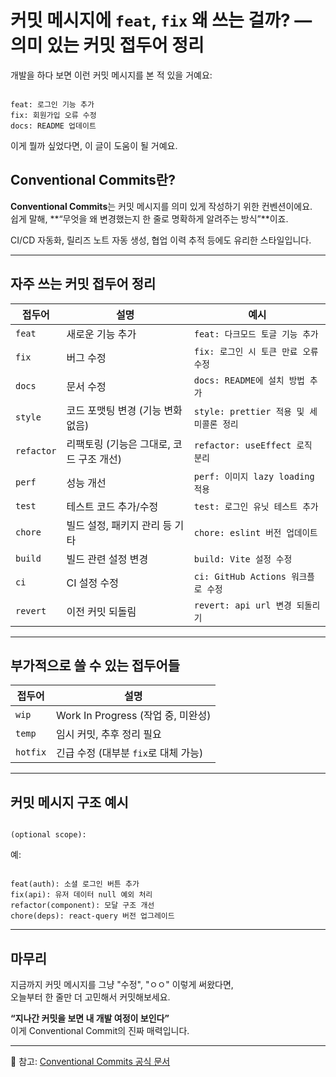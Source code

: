 
# 커밋 메시지에 `feat`, `fix` 왜 쓰는 걸까? — 의미 있는 커밋 접두어 정리

개발을 하다 보면 이런 커밋 메시지를 본 적 있을 거예요:

```

feat: 로그인 기능 추가  
fix: 회원가입 오류 수정  
docs: README 업데이트

```

이게 뭘까 싶었다면, 이 글이 도움이 될 거예요.

## Conventional Commits란?

**Conventional Commits**는 커밋 메시지를 의미 있게 작성하기 위한 컨벤션이에요.  
쉽게 말해, **“무엇을 왜 변경했는지 한 줄로 명확하게 알려주는 방식”**이죠.

CI/CD 자동화, 릴리즈 노트 자동 생성, 협업 이력 추적 등에도 유리한 스타일입니다.

---

## 자주 쓰는 커밋 접두어 정리

| 접두어 | 설명 | 예시 |
|--------|------|------|
| `feat` | 새로운 기능 추가 | `feat: 다크모드 토글 기능 추가` |
| `fix` | 버그 수정 | `fix: 로그인 시 토큰 만료 오류 수정` |
| `docs` | 문서 수정 | `docs: README에 설치 방법 추가` |
| `style` | 코드 포맷팅 변경 (기능 변화 없음) | `style: prettier 적용 및 세미콜론 정리` |
| `refactor` | 리팩토링 (기능은 그대로, 코드 구조 개선) | `refactor: useEffect 로직 분리` |
| `perf` | 성능 개선 | `perf: 이미지 lazy loading 적용` |
| `test` | 테스트 코드 추가/수정 | `test: 로그인 유닛 테스트 추가` |
| `chore` | 빌드 설정, 패키지 관리 등 기타 | `chore: eslint 버전 업데이트` |
| `build` | 빌드 관련 설정 변경 | `build: Vite 설정 수정` |
| `ci` | CI 설정 수정 | `ci: GitHub Actions 워크플로 수정` |
| `revert` | 이전 커밋 되돌림 | `revert: api url 변경 되돌리기` |

---

## 부가적으로 쓸 수 있는 접두어들

| 접두어 | 설명 |
|--------|------|
| `wip` | Work In Progress (작업 중, 미완성) |
| `temp` | 임시 커밋, 추후 정리 필요 |
| `hotfix` | 긴급 수정 (대부분 `fix`로 대체 가능) |

---

## 커밋 메시지 구조 예시

```

(optional scope):

```

예:

```

feat(auth): 소셜 로그인 버튼 추가  
fix(api): 유저 데이터 null 예외 처리  
refactor(component): 모달 구조 개선  
chore(deps): react-query 버전 업그레이드

```

---

## 마무리

지금까지 커밋 메시지를 그냥 "수정", "ㅇㅇ" 이렇게 써왔다면,  
오늘부터 한 줄만 더 고민해서 커밋해보세요.

**“지나간 커밋을 보면 내 개발 여정이 보인다”**  
이게 Conventional Commit의 진짜 매력입니다.

---

📌 참고: [Conventional Commits 공식 문서](https://www.conventionalcommits.org/)

